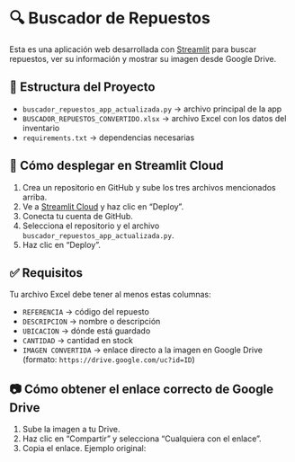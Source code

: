 # 🔍 Buscador de Repuestos

Esta es una aplicación web desarrollada con [Streamlit](https://streamlit.io) para buscar repuestos, ver su información y mostrar su imagen desde Google Drive.

## 📁 Estructura del Proyecto

- `buscador_repuestos_app_actualizada.py` → archivo principal de la app
- `BUSCADOR_REPUESTOS_CONVERTIDO.xlsx` → archivo Excel con los datos del inventario
- `requirements.txt` → dependencias necesarias

## 🚀 Cómo desplegar en Streamlit Cloud

1. Crea un repositorio en GitHub y sube los tres archivos mencionados arriba.
2. Ve a [Streamlit Cloud](https://streamlit.io/cloud) y haz clic en “Deploy”.
3. Conecta tu cuenta de GitHub.
4. Selecciona el repositorio y el archivo `buscador_repuestos_app_actualizada.py`.
5. Haz clic en “Deploy”.

## ✅ Requisitos

Tu archivo Excel debe tener al menos estas columnas:

- `REFERENCIA` → código del repuesto
- `DESCRIPCION` → nombre o descripción
- `UBICACION` → dónde está guardado
- `CANTIDAD` → cantidad en stock
- `IMAGEN CONVERTIDA` → enlace directo a la imagen en Google Drive (formato: `https://drive.google.com/uc?id=ID`)

## 📷 Cómo obtener el enlace correcto de Google Drive

1. Sube la imagen a tu Drive.
2. Haz clic en “Compartir” y selecciona “Cualquiera con el enlace”.
3. Copia el enlace. Ejemplo original:

